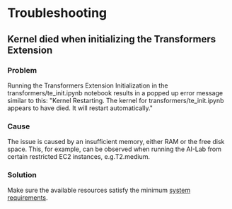 # Troubleshooting

## Kernel died when initializing the Transformers Extension

### Problem

Running the Transformers Extension Initialization in the transformers/te_init.ipynb notebook results
in a popped up error message similar to this: "Kernel Restarting. The kernel for transformers/te_init.ipynb
appears to have died. It will restart automatically."

### Cause

The issue is caused by an insufficient memory, either RAM or the free disk space. This, for example,
can be observed when running the AI-Lab from certain restricted EC2 instances, e.g.T2.medium.

### Solution

Make sure the available resources satisfy the minimum [system requirements](system-requirements.md).
